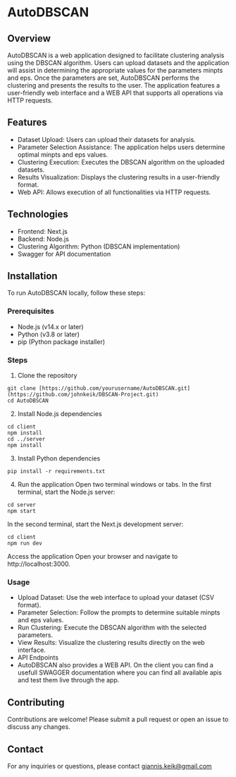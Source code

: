 # AutoDBSCAN

## Overview
AutoDBSCAN is a web application designed to facilitate clustering analysis using the DBSCAN algorithm. Users can upload datasets and the application will assist in determining the appropriate values for the parameters minpts and eps. Once the parameters are set, AutoDBSCAN performs the clustering and presents the results to the user. The application features a user-friendly web interface and a WEB API that supports all operations via HTTP requests.

## Features
- Dataset Upload: Users can upload their datasets for analysis.
- Parameter Selection Assistance: The application helps users determine optimal minpts and eps values.
- Clustering Execution: Executes the DBSCAN algorithm on the uploaded datasets.
- Results Visualization: Displays the clustering results in a user-friendly format.
- Web API: Allows execution of all functionalities via HTTP requests.

## Technologies
- Frontend: Next.js
- Backend: Node.js
- Clustering Algorithm: Python (DBSCAN implementation)
- Swagger for API documentation

## Installation
To run AutoDBSCAN locally, follow these steps:

### Prerequisites
- Node.js (v14.x or later)
- Python (v3.8 or later)
- pip (Python package installer)
  
### Steps
1. Clone the repository
```
git clone [https://github.com/yourusername/AutoDBSCAN.git](https://github.com/johnkeik/DBSCAN-Project.git)
cd AutoDBSCAN
```

2. Install Node.js dependencies
```
cd client
npm install
cd ../server
npm install
```

3. Install Python dependencies
```
pip install -r requirements.txt
```

4. Run the application
Open two terminal windows or tabs.
In the first terminal, start the Node.js server:
```
cd server
npm start
```
In the second terminal, start the Next.js development server:
```
cd client
npm run dev
```
Access the application
Open your browser and navigate to http://localhost:3000.

### Usage
- Upload Dataset: Use the web interface to upload your dataset (CSV format).
- Parameter Selection: Follow the prompts to determine suitable minpts and eps values.
- Run Clustering: Execute the DBSCAN algorithm with the selected parameters.
- View Results: Visualize the clustering results directly on the web interface.
- API Endpoints
- AutoDBSCAN also provides a WEB API. On the client you can find a usefull SWAGGER documentation where you can find all available apis and test them live through the app.

## Contributing
Contributions are welcome! Please submit a pull request or open an issue to discuss any changes.

## Contact
For any inquiries or questions, please contact giannis.keik@gmail.com

